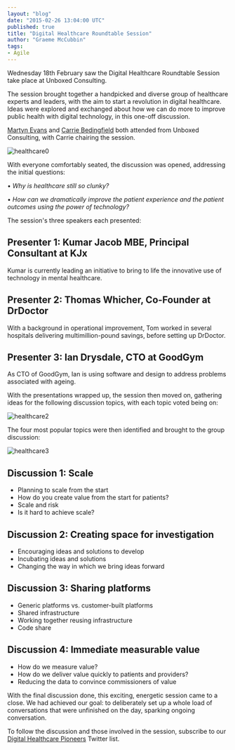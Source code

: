 ```yaml
---
layout: "blog"
date: "2015-02-26 13:04:00 UTC"
published: true
title: "Digital Healthcare Roundtable Session"
author: "Graeme McCubbin"
tags:
- Agile
---
```


Wednesday 18th February saw the Digital Healthcare Roundtable Session take place at Unboxed Consulting.  


 The session brought together a handpicked and diverse group of healthcare experts and leaders, with the aim to start a revolution in digital healthcare. Ideas were explored and exchanged about how we can do more to improve public health with digital technology, in this one-off discussion.  
  

 [Martyn Evans](http://www.unboxedconsulting.com/people/martyn-evans) and [Carrie Bedingfield](http://www.unboxedconsulting.com/people/carrie-bedingfield) both attended from Unboxed Consulting, with Carrie chairing the session.  
  

 ![healthcare0](http://i1291.photobucket.com/albums/b548/grammccram/DSC01779\_zpsd4fmmo16.jpg)

With everyone comfortably seated, the discussion was opened, addressing the initial questions:  

 • _Why is healthcare still so clunky?_  

 • _How can we dramatically improve the patient experience and the patient outcomes using the power of technology?_  
  

 The session's three speakers each presented:

## Presenter 1: Kumar Jacob MBE, Principal Consultant at KJx

 Kumar is currently leading an initiative to bring to life the innovative use of technology in mental healthcare.  
  

## Presenter 2: Thomas Whicher, Co-Founder at DrDoctor

 With a background in operational improvement, Tom worked in several hospitals delivering multimillion-pound savings, before setting up DrDoctor.  
  

## Presenter 3: Ian Drysdale, CTO at GoodGym

 As CTO of GoodGym, Ian is using software and design to address problems associated with ageing.  
  


With the presentations wrapped up, the session then moved on, gathering ideas for the following discussion topics, with each topic voted being on:  
  

 ![healthcare2](http://i1291.photobucket.com/albums/b548/grammccram/Screen%20Shot%202015-02-24%20at%2013.08.52\_zpsr1tnaers.png)
  

 The four most popular topics were then identified and brought to the group discussion:  
  


![healthcare3](http://i1291.photobucket.com/albums/b548/grammccram/Screen%20Shot%202015-02-24%20at%2017.12.36\_zps6x8herpg.png)

 

## Discussion 1: Scale

 - Planning to scale from the start
 - How do you create value from the start for patients?
 - Scale and risk
 - Is it hard to achieve scale?
  

## Discussion 2: Creating space for investigation

 - Encouraging ideas and solutions to develop
 - Incubating ideas and solutions
 - Changing the way in which we bring ideas forward
  

## Discussion 3: Sharing platforms

 - Generic platforms vs. customer-built platforms
 - Shared infrastructure
 - Working together reusing infrastructure
 - Code share
  

## Discussion 4: Immediate measurable value

 - How do we measure value?
 - How do we deliver value quickly to patients and providers?
 - Reducing the data to convince commissioners of value
  


With the final discussion done, this exciting, energetic session came to a close. We had achieved our goal: to deliberately set up a whole load of conversations that were unfinished on the day, sparking ongoing conversation.  
  

 To follow the discussion and those involved in the session, subscribe to our [Digital Healthcare Pioneers](https://twitter.com/Ubxd/lists/digital-health-pioneers1) Twitter list.
